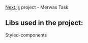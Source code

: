 [Next.js](https://nextjs.org/) project - Merwas Task

## Libs used in the project:
Styled-components
